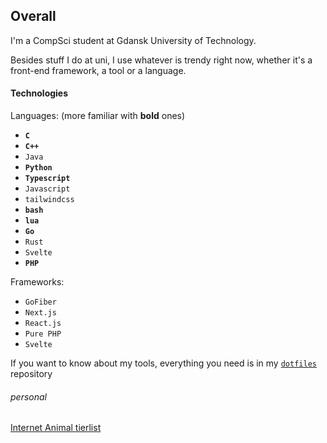 ## Overall

I'm a CompSci student at Gdansk University of Technology.

Besides stuff I do at uni, I use whatever is trendy right now,
whether it's a front-end framework, a tool or a language.


#### Technologies



Languages: (more familiar with **bold** ones)
- **`C`**
- **`C++`**
- `Java`
- **`Python`**
- **`Typescript`**
- `Javascript`
- `tailwindcss`
- **`bash`**
- **`lua`**
- **`Go`**
- `Rust`
- `Svelte`
- **`PHP`**

Frameworks:
- `GoFiber`
- `Next.js`
- `React.js`
- `Pure PHP`
- `Svelte`

If you want to know about my tools, everything you need is
in my [`dotfiles`](github.com/fist-it/dotfiles) repository

###### personal

[Internet Animal tierlist](animalTierlist.md)
